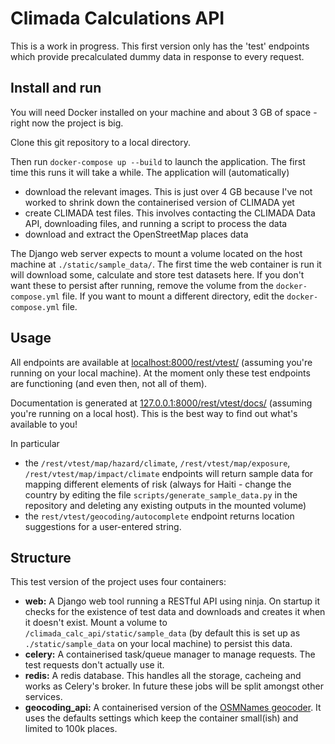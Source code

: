 # Climada Calculations API

This is a work in progress. This first version only has the 'test' endpoints which provide precalculated dummy data in response to every request.


## Install and run

You will need Docker installed on your machine and about 3 GB of space - right now the project is big.

Clone this git repository to a local directory.

Then run `docker-compose up --build` to launch the application. The first time this runs it will take a while. The application will (automatically)
- download the relevant images. This is just over 4 GB because I've not worked to shrink down the containerised version of CLIMADA yet
- create CLIMADA test files. This involves contacting the CLIMADA Data API, downloading files, and running a script to process the data
- download and extract the OpenStreetMap places data

The Django web server expects to mount a volume located on the host machine at `./static/sample_data/`. The first time the web container is run it will download some, calculate and store test datasets here. If you don't want these to persist after running, remove the volume from the `docker-compose.yml` file. If you want to mount a different directory, edit the `docker-compose.yml` file.


## Usage

All endpoints are available at [localhost:8000/rest/vtest/](localhost:8000/rest/vtest/) (assuming you're running on your local machine). At the moment only these test endpoints are functioning (and even then, not all of them).

Documentation is generated at [127.0.0.1:8000/rest/vtest/docs/](localhost:8000/rest/vtest/docs)
(assuming you're running on a local host). This is the best way to find out what's available to you!

In particular
- the `/rest/vtest/map/hazard/climate`, `/rest/vtest/map/exposure`, `/rest/vtest/map/impact/climate` endpoints will return sample data for mapping different elements of risk (always for Haiti - change the country by editing the file `scripts/generate_sample_data.py` in the repository and deleting any existing outputs in the mounted volume)
- the `rest/vtest/geocoding/autocomplete` endpoint returns location suggestions for a user-entered string.

## Structure

This test version of the project uses four containers:
- **web:** A Django web tool running a RESTful API using ninja. On startup it checks for the existence of test data and downloads and creates it when it doesn't exist. Mount a volume to `/climada_calc_api/static/sample_data` (by default this is set up as `./static/sample_data` on your local machine) to persist this data.
- **celery:** A containerised task/queue manager to manage requests. The test requests don't actually use it.
- **redis:** A redis database. This handles all the storage, cacheing and works as Celery's broker. In future these jobs will be split amongst other services.
- **geocoding_api:** A containerised version of the [OSMNames geocoder](https://hub.docker.com/r/klokantech/osmnames-sphinxsearch). It uses the defaults settings which keep the container small(ish) and limited to 100k places.
